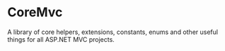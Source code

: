 CoreMvc
==========

A library of core helpers, extensions, constants, enums and other useful things for all ASP.NET MVC projects.
